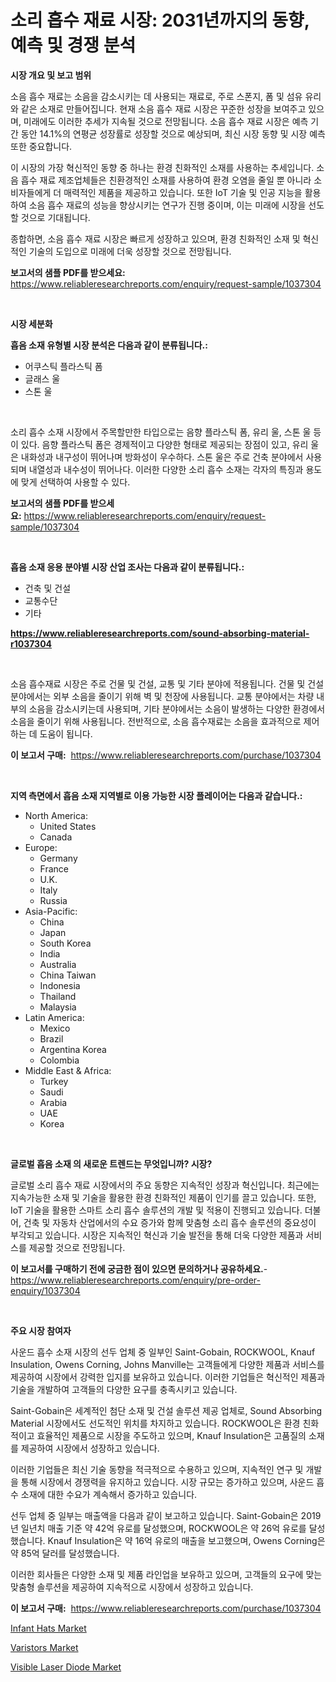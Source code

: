 <p><h1>소리 흡수 재료 시장: 2031년까지의 동향, 예측 및 경쟁 분석</h1></p><p><strong>시장 개요 및 보고 범위</strong></p>
<p><p>소음 흡수 재료는 소음을 감소시키는 데 사용되는 재료로, 주로 스폰지, 폼 및 섬유 유리와 같은 소재로 만들어집니다. 현재 소음 흡수 재료 시장은 꾸준한 성장을 보여주고 있으며, 미래에도 이러한 추세가 지속될 것으로 전망됩니다. 소음 흡수 재료 시장은 예측 기간 동안 14.1%의 연평균 성장률로 성장할 것으로 예상되며, 최신 시장 동향 및 시장 예측 또한 중요합니다.</p><p>이 시장의 가장 혁신적인 동향 중 하나는 환경 친화적인 소재를 사용하는 추세입니다. 소음 흡수 재료 제조업체들은 친환경적인 소재를 사용하여 환경 오염을 줄일 뿐 아니라 소비자들에게 더 매력적인 제품을 제공하고 있습니다. 또한 IoT 기술 및 인공 지능을 활용하여 소음 흡수 재료의 성능을 향상시키는 연구가 진행 중이며, 이는 미래에 시장을 선도할 것으로 기대됩니다.</p><p>종합하면, 소음 흡수 재료 시장은 빠르게 성장하고 있으며, 환경 친화적인 소재 및 혁신적인 기술의 도입으로 미래에 더욱 성장할 것으로 전망됩니다.</p></p>
<p><strong>보고서의 샘플 PDF를 받으세요:</strong> <a href="https://www.reliableresearchreports.com/enquiry/request-sample/1037304">https://www.reliableresearchreports.com/enquiry/request-sample/1037304</a></p>
<p>&nbsp;</p>
<p><strong>시장 세분화</strong></p>
<p><strong>흡음 소재 유형별 시장 분석은 다음과 같이 분류됩니다.:</strong></p>
<p><ul><li>어쿠스틱 플라스틱 폼</li><li>글래스 울</li><li>스톤 울</li></ul></p>
<p>&nbsp;</p>
<p><p>소리 흡수 소재 시장에서 주목할만한 타입으로는 음향 플라스틱 폼, 유리 울, 스톤 울 등이 있다. 음향 플라스틱 폼은 경제적이고 다양한 형태로 제공되는 장점이 있고, 유리 울은 내화성과 내구성이 뛰어나며 방화성이 우수하다. 스톤 울은 주로 건축 분야에서 사용되며 내열성과 내수성이 뛰어나다. 이러한 다양한 소리 흡수 소재는 각자의 특징과 용도에 맞게 선택하여 사용할 수 있다.</p></p>
<p><strong>보고서의 샘플 PDF를 받으세요:</strong>&nbsp;<a href="https://www.reliableresearchreports.com/enquiry/request-sample/1037304">https://www.reliableresearchreports.com/enquiry/request-sample/1037304</a></p>
<p>&nbsp;</p>
<p><strong> 흡음 소재 응용 분야별 시장 산업 조사는 다음과 같이 분류됩니다.:</strong></p>
<p><ul><li>건축 및 건설</li><li>교통수단</li><li>기타</li></ul></p>
<p><strong><a href="https://www.reliableresearchreports.com/sound-absorbing-material-r1037304">https://www.reliableresearchreports.com/sound-absorbing-material-r1037304</a></strong></p>
<p>&nbsp;</p>
<p><p>소음 흡수재료 시장은 주로 건물 및 건설, 교통 및 기타 분야에 적용됩니다. 건물 및 건설 분야에서는 외부 소음을 줄이기 위해 벽 및 천장에 사용됩니다. 교통 분야에서는 차량 내부의 소음을 감소시키는데 사용되며, 기타 분야에서는 소음이 발생하는 다양한 환경에서 소음을 줄이기 위해 사용됩니다. 전반적으로, 소음 흡수재료는 소음을 효과적으로 제어하는 데 도움이 됩니다.</p></p>
<p><strong>이 보고서 구매:</strong>&nbsp; <a href="https://www.reliableresearchreports.com/purchase/1037304">https://www.reliableresearchreports.com/purchase/1037304</a></p>
<p>&nbsp;</p>
<p><strong>지역 측면에서 흡음 소재 지역별로 이용 가능한 시장 플레이어는 다음과 같습니다.:</strong></p>
<p><ul>
    <li>
        North America:
        <ul>
            <li>United States</li>
            <li>Canada</li>
        </ul>
    </li>
    <li>
        Europe:
        <ul>
            <li>Germany</li>
            <li>France</li>
            <li>U.K.</li>
            <li>Italy</li>
            <li>Russia</li>
        </ul>
    </li>
    <li>
        Asia-Pacific:
        <ul>
            <li>China</li>
            <li>Japan</li>
            <li>South Korea</li>
            <li>India</li>
            <li>Australia</li>
            <li>China Taiwan</li>
            <li>Indonesia</li>
            <li>Thailand</li>
            <li>Malaysia</li>
        </ul>
    </li>
    <li>
        Latin America:
        <ul>
            <li>Mexico</li>
            <li>Brazil</li>
            <li>Argentina Korea</li>
            <li>Colombia</li>
        </ul>
    </li>
    <li>
        Middle East & Africa:
        <ul>
            <li>Turkey</li>
            <li>Saudi</li>
            <li>Arabia</li>
            <li>UAE</li>
            <li>Korea</li>
        </ul>
    </li>
    </ul></p>
<p>&nbsp;</p>
<p><strong>글로벌 흡음 소재 의 새로운 트렌드는 무엇입니까? 시장?</strong></p>
<p><p>글로벌 소리 흡수 재료 시장에서의 주요 동향은 지속적인 성장과 혁신입니다. 최근에는 지속가능한 소재 및 기술을 활용한 환경 친화적인 제품이 인기를 끌고 있습니다. 또한, IoT 기술을 활용한 스마트 소리 흡수 솔루션의 개발 및 적용이 진행되고 있습니다. 더불어, 건축 및 자동차 산업에서의 수요 증가와 함께 맞춤형 소리 흡수 솔루션의 중요성이 부각되고 있습니다. 시장은 지속적인 혁신과 기술 발전을 통해 더욱 다양한 제품과 서비스를 제공할 것으로 전망됩니다.</p></p>
<p><strong>이 보고서를 구매하기 전에 궁금한 점이 있으면 문의하거나 공유하세요.</strong>- <a href="https://www.reliableresearchreports.com/enquiry/pre-order-enquiry/1037304">https://www.reliableresearchreports.com/enquiry/pre-order-enquiry/1037304</a></p>
<p>&nbsp;</p>
<p><strong>주요 시장 참여자</strong></p>
<p><p>사운드 흡수 소재 시장의 선두 업체 중 일부인 Saint-Gobain, ROCKWOOL, Knauf Insulation, Owens Corning, Johns Manville는 고객들에게 다양한 제품과 서비스를 제공하여 시장에서 강력한 입지를 보유하고 있습니다. 이러한 기업들은 혁신적인 제품과 기술을 개발하여 고객들의 다양한 요구를 충족시키고 있습니다. </p><p>Saint-Gobain은 세계적인 첨단 소재 및 건설 솔루션 제공 업체로, Sound Absorbing Material 시장에서도 선도적인 위치를 차지하고 있습니다. ROCKWOOL은 환경 친화적이고 효율적인 제품으로 시장을 주도하고 있으며, Knauf Insulation은 고품질의 소재를 제공하여 시장에서 성장하고 있습니다.</p><p>이러한 기업들은 최신 기술 동향을 적극적으로 수용하고 있으며, 지속적인 연구 및 개발을 통해 시장에서 경쟁력을 유지하고 있습니다. 시장 규모는 증가하고 있으며, 사운드 흡수 소재에 대한 수요가 계속해서 증가하고 있습니다.</p><p>선두 업체 중 일부는 매출액을 다음과 같이 보고하고 있습니다. Saint-Gobain은 2019년 일년치 매출 기준 약 42억 유로를 달성했으며, ROCKWOOL은 약 26억 유로를 달성했습니다. Knauf Insulation은 약 16억 유로의 매출을 보고했으며, Owens Corning은 약 85억 달러를 달성했습니다.</p><p>이러한 회사들은 다양한 소재 및 제품 라인업을 보유하고 있으며, 고객들의 요구에 맞는 맞춤형 솔루션을 제공하여 지속적으로 시장에서 성장하고 있습니다.</p></p>
<p><strong>이 보고서 구매:</strong>&nbsp;&nbsp;<a href="https://www.reliableresearchreports.com/purchase/1037304">https://www.reliableresearchreports.com/purchase/1037304</a></p>
<p><p><a href="https://www.linkedin.com/pulse/infant-hats-market-trends-forecast-competitive-analysis-2031-7zdnf?trackingId=fb%2FdC7CY2Nlb6YQA4CfuSQ%3D%3D">Infant Hats Market</a></p><p><a href="https://www.linkedin.com/pulse/varistors-market-outlook-industry-overview-forecast-2024-2031-i6zhf?trackingId=SYp2JxTgih7WdQdnev32oQ%3D%3D">Varistors Market</a></p><p><a href="https://www.linkedin.com/pulse/visible-laser-diode-market-report-reveals-latest-trends-growth-frtaf?trackingId=bQE%2F6UL6jk5Tnu%2BS6ELYug%3D%3D">Visible Laser Diode Market</a></p></p>